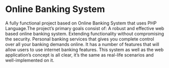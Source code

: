# Online Banking System
A fully functional project based on Online Banking System that uses PHP Language.The project’s primary goals consist of: A robust and effective web based online banking system. Extending functionality without compromising the security. Personal banking services that gives you complete control over all your banking demands online. It has a number of features that will allow users to use internet banking features. This system as well as the web application’s concept is all clear, it’s the same as real-life scenarios and well-implemented on it.
